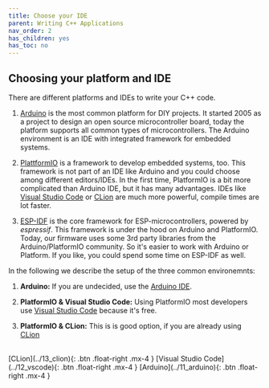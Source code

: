 ```yaml
---
title: Choose your IDE 
parent: Writing C++ Applications
nav_order: 2
has_children: yes
has_toc: no
---
```


## Choosing your platform and IDE 

There are different platforms and IDEs to write your C++ code.

1. [Arduino](https://www.arduino.cc/)
   is the most common platform for DIY projects. It started 2005 as a project to design an open source microcontroller board, 
   today the platform supports all common types of microcontrollers. The Arduino environment is an IDE with integrated framework for embedded systems.

2. [PlattformIO](https://platformio.org)
   is a framework to develop embedded systems, too. This framework is not part of an IDE like Arduino and you could choose among different editors/IDEs.
   In the first time, PlatformIO is a bit more complicated than Arduino IDE, but it has many advantages. IDEs like [Visual Studio Code](https://code.visualstudio.com/) 
   or [CLion](https://www.jetbrains.com/clion/) are much more powerful, compile times are lot faster.

3. [ESP-IDF](https://docs.espressif.com/projects/esp-idf/en/latest/esp32/get-started/index.html) is the core framework for ESP-microcontrollers, 
   powered by *espressif*. This framework is under the hood on Arduino and PlatformIO. Today, our firmware uses some 3rd party libraries from the 
   Arduino/PlatformIO community. So it's easier to work with Arduino or Platform. If you like, you could spend some time on ESP-IDF as well.

In the following we describe the setup of the three common environemnts:

1. **Arduino:** If you are undecided, use the [Arduino IDE](../11_arduino).

2. **PlatformIO & Visual Studio Code:** Using PlatformIO most developers use [Visual Studio Code](../12_vscode) because it's free.

3. **PlatformIO & CLion:** This is is good option, if you are already using [CLion](../13_clion)

<br>
[CLion](../13_clion){: .btn .float-right .mx-4 }
[Visual Studio Code](../12_vscode){: .btn .float-right .mx-4 }
[Arduino](../11_arduino){: .btn .float-right .mx-4 }
<br>
